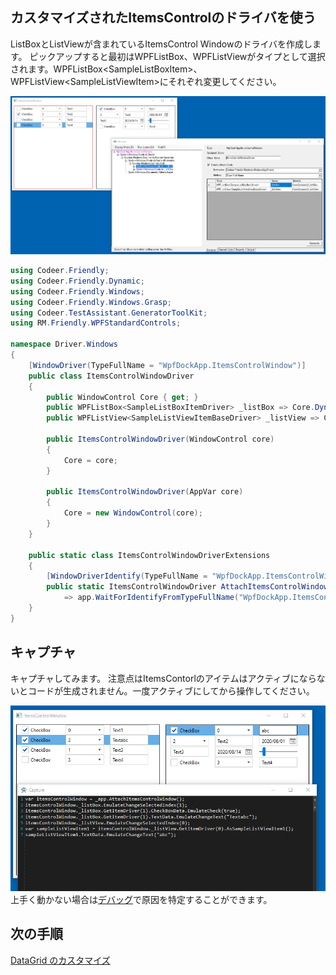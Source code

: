 ## カスタマイズされたItemsControlのドライバを使う
ListBoxとListViewが含まれているItemsControl Windowのドライバを作成します。
ピックアップすると最初はWPFListBox、WPFListViewがタイプとして選択されます。WPFListBox&lt;SampleListBoxItem>、WPFListView&lt;SampleListViewItem>にそれぞれ変更してください。

![ItemsControlDialog.png](../Img/ItemsControlDialog.png)

```cs
using Codeer.Friendly;
using Codeer.Friendly.Dynamic;
using Codeer.Friendly.Windows;
using Codeer.Friendly.Windows.Grasp;
using Codeer.TestAssistant.GeneratorToolKit;
using RM.Friendly.WPFStandardControls;

namespace Driver.Windows
{
    [WindowDriver(TypeFullName = "WpfDockApp.ItemsControlWindow")]
    public class ItemsControlWindowDriver
    {
        public WindowControl Core { get; }
        public WPFListBox<SampleListBoxItemDriver> _listBox => Core.Dynamic()._listBox; 
        public WPFListView<SampleListViewItemBaseDriver> _listView => Core.Dynamic()._listView; 

        public ItemsControlWindowDriver(WindowControl core)
        {
            Core = core;
        }

        public ItemsControlWindowDriver(AppVar core)
        {
            Core = new WindowControl(core);
        }
    }

    public static class ItemsControlWindowDriverExtensions
    {
        [WindowDriverIdentify(TypeFullName = "WpfDockApp.ItemsControlWindow")]
        public static ItemsControlWindowDriver AttachItemsControlWindow(this WindowsAppFriend app)
            => app.WaitForIdentifyFromTypeFullName("WpfDockApp.ItemsControlWindow").Dynamic();
    }
}
```

## キャプチャ
キャプチャしてみます。
注意点はItemsContorlのアイテムはアクティブにならないとコードが生成されません。一度アクティブにしてから操作してください。

![ItemsControlCapture.png](../Img/ItemsControlCapture.png)
上手く動かない場合は[デバッグ](../feature/CaptureAndExecute.md#デバッグ)で原因を特定することができます。

## 次の手順
[DataGrid のカスタマイズ](ItemsControlDriver4.md)
